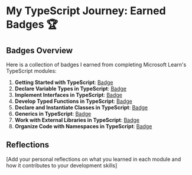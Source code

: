 # My TypeScript Journey: Earned Badges 🏆

## Badges Overview

Here is a collection of badges I earned from completing Microsoft Learn's TypeScript modules:

1. **Getting Started with TypeScript**: [Badge](https://learn.microsoft.com/api/achievements/share/en-us/hourabl/FVU2CRDX?sharingId=371F5CF56A83E35E)
2. **Declare Variable Types in TypeScript**: [Badge](https://learn.microsoft.com/api/achievements/share/ru-ru/hourabl/876P7R6W?sharingId=371F5CF56A83E35E)
3. **Implement Interfaces in TypeScript**: [Badge](https://learn.microsoft.com/api/achievements/share/ru-ru/hourabl/B6MWYHXD?sharingId=371F5CF56A83E35E)
4. **Develop Typed Functions in TypeScript**: [Badge](badge-link)
5. **Declare and Instantiate Classes in TypeScript**: [Badge](badge-link)
6. **Generics in TypeScript**: [Badge](badge-link)
7. **Work with External Libraries in TypeScript**: [Badge](badge-link)
8. **Organize Code with Namespaces in TypeScript**: [Badge](badge-link)

## Reflections

[Add your personal reflections on what you learned in each module and how it contributes to your development skills]
